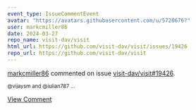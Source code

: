 ```yaml
---
event_type: IssueCommentEvent
avatar: "https://avatars.githubusercontent.com/u/5720676?"
user: markcmiller86
date: 2024-03-27
repo_name: visit-dav/visit
html_url: https://github.com/visit-dav/visit/issues/19426
repo_url: https://github.com/visit-dav/visit
---
```


<a href='https://github.com/markcmiller86' target='_blank'>markcmiller86</a> commented on issue <a href='https://github.com/visit-dav/visit/issues/19426' target='_blank'>visit-dav/visit#19426</a>.

<small>@vijaysm and @iulian787 ...</small>

<a href='https://github.com/visit-dav/visit/issues/19426' target='_blank'>View Comment</a>